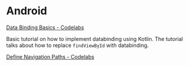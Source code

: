 # Android

[Data Binding Basics - Codelabs](https://codelabs.developers.google.com/codelabs/kotlin-android-training-data-binding-basics/index.html)

Basic tutorial on how to implement databinding using Kotlin. The tutorial talks about how to replace `findViewById` with databinding.

[Define Navigation Paths - Codelabs](https://codelabs.developers.google.com/codelabs/kotlin-android-training-add-navigation/index.html)
